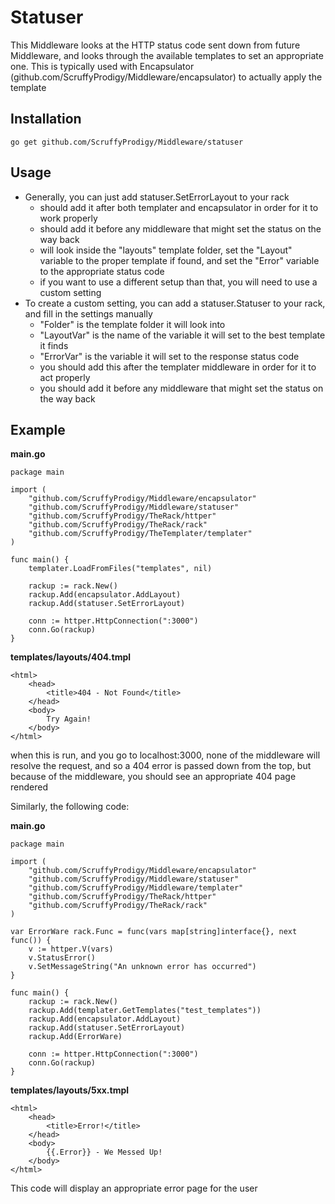 #	Statuser
This Middleware looks at the HTTP status code sent down from future Middleware, and looks through the available templates to set an appropriate one.  This is typically used with Encapsulator (github.com/ScruffyProdigy/Middleware/encapsulator) to actually apply the template

## 	Installation
`go get github.com/ScruffyProdigy/Middleware/statuser`

## Usage

* Generally, you can just add statuser.SetErrorLayout to your rack
	* should add it after both templater and encapsulator in order for it to work properly
	* should add it before any middleware that might set the status on the way back
	* will look inside the "layouts" template folder, set the "Layout" variable to the proper template if found, and set the "Error" variable to the appropriate status code
	* if you want to use a different setup than that, you will need to use a custom setting
* To create a custom setting, you can add a statuser.Statuser to your rack, and fill in the settings manually
	* "Folder" is the template folder it will look into
	* "LayoutVar" is the name of the variable it will set to the best template it finds
	* "ErrorVar" is the variable it will set to the response status code
	* you should add this after the templater middleware in order for it to act properly
	* you should add it before any middleware that might set the status on the way back


## 	Example

__main.go__

	package main

	import (
		"github.com/ScruffyProdigy/Middleware/encapsulator"
		"github.com/ScruffyProdigy/Middleware/statuser"
		"github.com/ScruffyProdigy/TheRack/httper"
		"github.com/ScruffyProdigy/TheRack/rack"
		"github.com/ScruffyProdigy/TheTemplater/templater"
	)

	func main() {
		templater.LoadFromFiles("templates", nil)

		rackup := rack.New()
		rackup.Add(encapsulator.AddLayout)
		rackup.Add(statuser.SetErrorLayout)

		conn := httper.HttpConnection(":3000")
		conn.Go(rackup)
	}
	
	
__templates/layouts/404.tmpl__

	<html>
		<head>
			<title>404 - Not Found</title>
		</head>
		<body>
			Try Again!
		</body>
	</html>
	
when this is run, and you go to localhost:3000, none of the middleware will resolve the request, and so a 404 error is passed down from the top, but because of the middleware, you should see an appropriate 404 page rendered

Similarly, the following code:

__main.go__

	package main

	import (
		"github.com/ScruffyProdigy/Middleware/encapsulator"
		"github.com/ScruffyProdigy/Middleware/statuser"
		"github.com/ScruffyProdigy/Middleware/templater"
		"github.com/ScruffyProdigy/TheRack/httper"
		"github.com/ScruffyProdigy/TheRack/rack"
	)

	var ErrorWare rack.Func = func(vars map[string]interface{}, next func()) {
		v := httper.V(vars)
		v.StatusError()
		v.SetMessageString("An unknown error has occurred")
	}

	func main() {
		rackup := rack.New()
		rackup.Add(templater.GetTemplates("test_templates"))
		rackup.Add(encapsulator.AddLayout)
		rackup.Add(statuser.SetErrorLayout)
		rackup.Add(ErrorWare)

		conn := httper.HttpConnection(":3000")
		conn.Go(rackup)
	}
	

__templates/layouts/5xx.tmpl__

	<html>
		<head>
			<title>Error!</title>
		</head>
		<body>
			{{.Error}} - We Messed Up!
		</body>
	</html>

This code will display an appropriate error page for the user